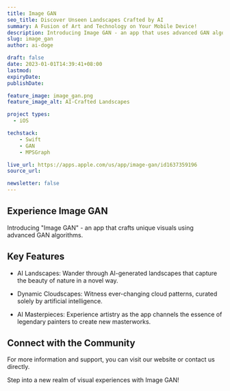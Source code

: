 ```yaml
---
title: Image GAN
seo_title: Discover Unseen Landscapes Crafted by AI
summary: A Fusion of Art and Technology on Your Mobile Device!
description: Introducing Image GAN - an app that uses advanced GAN algorithms to create unique, one-of-a-kind visuals.
slug: image_gan
author: ai-doge

draft: false
date: 2023-01-01T14:39:41+08:00
lastmod: 
expiryDate: 
publishDate: 

feature_image: image_gan.png
feature_image_alt: AI-Crafted Landscapes

project types: 
  - iOS

techstack:
    - Swift
    - GAN
    - MPSGraph

live_url: https://apps.apple.com/us/app/image-gan/id1637359196
source_url: 

newsletter: false
---
```


## Experience Image GAN

Introducing "Image GAN" - an app that crafts unique visuals using advanced GAN algorithms. 

## Key Features

- AI Landscapes: Wander through AI-generated landscapes that capture the beauty of nature in a novel way.
  
- Dynamic Cloudscapes: Witness ever-changing cloud patterns, curated solely by artificial intelligence.

- AI Masterpieces: Experience artistry as the app channels the essence of legendary painters to create new masterworks.

## Connect with the Community

For more information and support, you can visit our website or contact us directly. 

Step into a new realm of visual experiences with Image GAN!